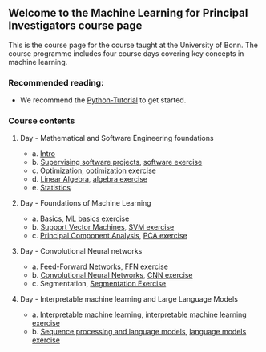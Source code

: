 ## Welcome to the Machine Learning for Principal Investigators course page

This is the course page for the course taught at the University of Bonn.
The course programme includes four course days covering key concepts in machine learning.

### Recommended reading:
- We recommend the [Python-Tutorial](https://docs.python.org/3/tutorial/index.html) to get started.


### Course contents

1. Day - Mathematical and Software Engineering foundations
    - a. [Intro](https://github.com/Machine-Learning-for-PIs/01a_slides_intro/blob/main/build/presentation.pdf)
    - b. [Supervising software projects](https://github.com/Machine-Learning-for-PIs/01b_software_lecture/blob/main/build/presentation.pdf), [software exercise](https://github.com/Machine-Learning-for-PIs/01b_intro_exercise)
    - c. [Optimization](https://github.com/Machine-Learning-for-PIs/01c_slides_optimization/blob/main/presentation.pdf), [optimization exercise](https://github.com/Machine-Learning-for-PIs/01c_exercise_optimization)
    - d. [Linear Algebra](https://github.com/Machine-Learning-for-PIs/01d_lecture_algebra/blob/main/build/presentation.pdf), [algebra exercise](https://github.com/Machine-Learning-for-PIs/01d_exercise_algebra)
    - e. [Statistics](https://github.com/Machine-Learning-for-PIs/01e_lecture_stats/blob/master/build/presentation.pdf)

2. Day - Foundations of Machine Learning
    - a. [Basics](https://github.com/Machine-Learning-for-PIs/02a_lecture_MLbasics/blob/main/build/presentation.pdf), [ML basics exercise](https://github.com/Machine-Learning-for-PIs/02a_exercises_MLbasics)
    - b. [Support Vector Machines](https://github.com/Machine-Learning-for-PIs/02b_lecture_SVM/blob/main/build/presentation.pdf), [SVM exercise](https://github.com/Machine-Learning-for-PIs/02b_exercises_SVM)
    - c. [Principal Component Analysis](https://github.com/Machine-Learning-for-PIs/02c_lecture_PCA/blob/main/build/presentation.pdf), [PCA exercise](https://github.com/Machine-Learning-for-PIs/02c_exercises_PCA)

4. Day - Convolutional Neural networks
   - a. [Feed-Forward Networks](https://github.com/Machine-Learning-for-PIs/03a_lecture_neural-networks/blob/main/build/presentation.pdf), [FFN exercise](https://github.com/Machine-Learning-for-PIs/03a_exercises_neural_networks)
   - b. [Convolutional Neural Networks](https://github.com/Machine-Learning-for-PIs/03b_lecture_cnn/blob/main/build/presentation.pdf), [CNN exercise](https://github.com/Machine-Learning-for-PIs/03b_exercise_cnn)
   - c. Segmentation, [Segmentation Exercise](https://github.com/Machine-Learning-for-PIs/03c_exercise_segmentation)

6. Day - Interpretable machine learning and Large Language Models
   - a. [Interpretable machine learning](https://github.com/Machine-Learning-for-PIs/4a_interpretable_ml_lecture/blob/main/build/presentation.pdf), [interpretable machine learning exercise](https://github.com/Machine-Learning-for-PIs/4a_interpretable_ml_exercise)
   - b. [Sequence processing and language models](https://github.com/v0lta/lecture_15_sequence_processing/blob/main/build/presentation.pdf), [language models exercise](https://github.com/Machine-Learning-for-PIs/4b_language_models_exercise)
 
